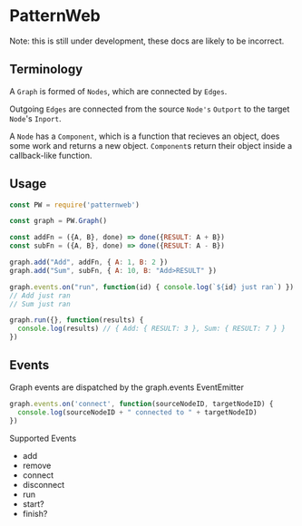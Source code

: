 # PatternWeb

Note: this is still under development, these docs are likely to be incorrect.

## Terminology

A `Graph` is formed of `Nodes`, which are connected by `Edges`.

Outgoing `Edges` are connected from the source `Node's` `Outport` to the target `Node`'s `Inport`.

A `Node` has a `Component`, which is a function that recieves an object, does some work and returns a new object. `Component`s return their object inside a callback-like function.

## Usage

```javascript
const PW = require('patternweb')

const graph = PW.Graph()

const addFn = ({A, B}, done) => done({RESULT: A + B})
const subFn = ({A, B}, done) => done({RESULT: A - B})

graph.add("Add", addFn, { A: 1, B: 2 })
graph.add("Sum", subFn, { A: 10, B: "Add>RESULT" })

graph.events.on("run", function(id) { console.log(`${id} just ran`) })
// Add just ran
// Sum just ran

graph.run({}, function(results) {
  console.log(results) // { Add: { RESULT: 3 }, Sum: { RESULT: 7 } }
})
```

## Events

Graph events are dispatched by the graph.events EventEmitter

```javascript
graph.events.on('connect', function(sourceNodeID, targetNodeID) {
  console.log(sourceNodeID + " connected to " + targetNodeID)
})
```

Supported Events

* add
* remove
* connect
* disconnect
* run
* start?
* finish?
